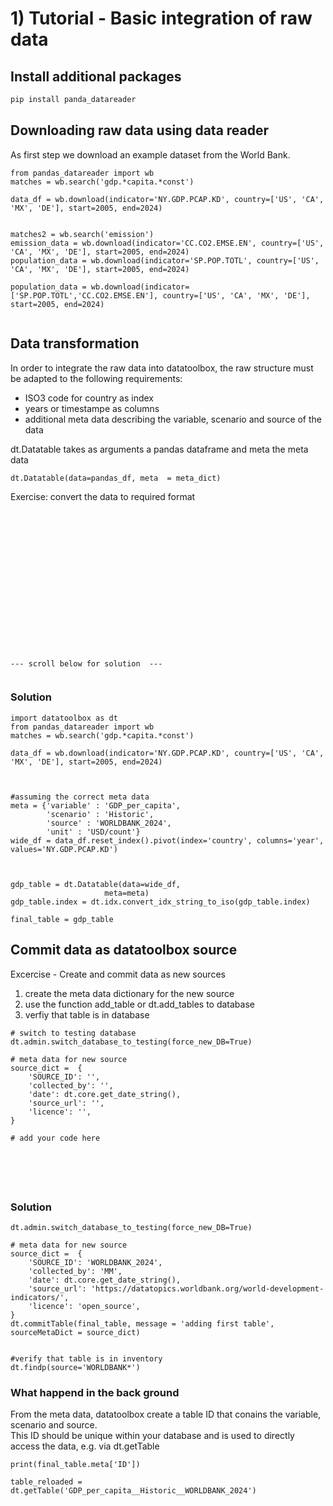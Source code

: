 

# 1) Tutorial -  Basic integration of raw data

## Install additional packages
```bash
pip install panda_datareader
```
##   Downloading raw data using data reader
As first step we download an example dataset from the World Bank.

```
from pandas_datareader import wb
matches = wb.search('gdp.*capita.*const')

data_df = wb.download(indicator='NY.GDP.PCAP.KD', country=['US', 'CA', 'MX', 'DE'], start=2005, end=2024)


matches2 = wb.search('emission')
emission_data = wb.download(indicator='CC.CO2.EMSE.EN', country=['US', 'CA', 'MX', 'DE'], start=2005, end=2024)
population_data = wb.download(indicator='SP.POP.TOTL', country=['US', 'CA', 'MX', 'DE'], start=2005, end=2024)

population_data = wb.download(indicator=['SP.POP.TOTL','CC.CO2.EMSE.EN'], country=['US', 'CA', 'MX', 'DE'], start=2005, end=2024)


```

## Data transformation

In order to integrate the raw data into datatoolbox, the raw structure must be adapted to the following requirements:
- ISO3  code for country as index
- years or  timestampe as  columns
- additional meta data describing the variable, scenario and source of the data

dt.Datatable takes as arguments a pandas dataframe and meta the meta data

```
dt.Datatable(data=pandas_df, meta  = meta_dict)
````



Exercise: convert the  data to required format
```

















--- scroll below for solution  --- 


```


### Solution 

```
import datatoolbox as dt
from pandas_datareader import wb
matches = wb.search('gdp.*capita.*const')

data_df = wb.download(indicator='NY.GDP.PCAP.KD', country=['US', 'CA', 'MX', 'DE'], start=2005, end=2024)



#assuming the correct meta data
meta = {'variable' : 'GDP_per_capita',
        'scenario' : 'Historic',
        'source' : 'WORLDBANK_2024',
        'unit' : 'USD/count'}
wide_df = data_df.reset_index().pivot(index='country', columns='year', values='NY.GDP.PCAP.KD')
  
        
        
gdp_table = dt.Datatable(data=wide_df,
                     meta=meta)
gdp_table.index = dt.idx.convert_idx_string_to_iso(gdp_table.index)

final_table = gdp_table                     

```    


## Commit data as datatoolbox source


Excercise - Create and commit data as new sources
1) create the meta data dictionary for the new source
2) use the function add_table or dt.add_tables to database
3) verfiy that table is in database

```
# switch to testing database
dt.admin.switch_database_to_testing(force_new_DB=True)

# meta data for new source
source_dict =  {
    'SOURCE_ID': '',
    'collected_by': '',
    'date': dt.core.get_date_string(),
    'source_url': '',
    'licence': '',
}

# add your code here






```

### Solution 


```
dt.admin.switch_database_to_testing(force_new_DB=True)

# meta data for new source
source_dict =  {
    'SOURCE_ID': 'WORLDBANK_2024',
    'collected_by': 'MM',
    'date': dt.core.get_date_string(),
    'source_url': 'https://datatopics.worldbank.org/world-development-indicators/',
    'licence': 'open_source',
}
dt.commitTable(final_table, message = 'adding first table', sourceMetaDict = source_dict)


#verify that table is in inventory
dt.findp(source='WORLDBANK*')
```

### What happend  in the back ground
From the meta data, datatoolbox create  a table ID that conains  the variable,  scenario and source.  
This  ID should be unique within your database and is used to directly access the data, e.g. via 
dt.getTable
```
print(final_table.meta['ID'])

table_reloaded =  dt.getTable('GDP_per_capita__Historic__WORLDBANK_2024')
```